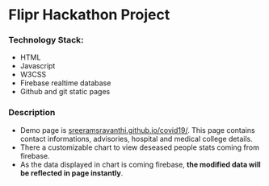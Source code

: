 # Flipr Hackathon Project

### Technology Stack:
* HTML
* Javascript
* W3CSS
* Firebase realtime database
* Github and git static pages

### Description
* Demo page is [sreeramsravanthi.github.io/covid19/](sreeramsravanthi.github.io/covid19/). This page contains contact informations, advisories, hospital and medical college details.
* There a customizable chart to view deseased people stats coming from firebase.
* As the data displayed in chart is coming firebase, **the modified data will be reflected in page instantly**.